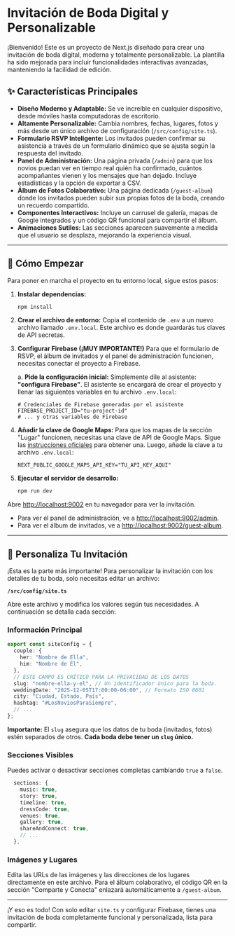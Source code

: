 # Invitación de Boda Digital y Personalizable

¡Bienvenido! Este es un proyecto de Next.js diseñado para crear una invitación de boda digital, moderna y totalmente personalizable. La plantilla ha sido mejorada para incluir funcionalidades interactivas avanzadas, manteniendo la facilidad de edición.

## ✨ Características Principales

- **Diseño Moderno y Adaptable:** Se ve increíble en cualquier dispositivo, desde móviles hasta computadoras de escritorio.
- **Altamente Personalizable:** Cambia nombres, fechas, lugares, fotos y más desde un único archivo de configuración (`/src/config/site.ts`).
- **Formulario RSVP Inteligente:** Los invitados pueden confirmar su asistencia a través de un formulario dinámico que se ajusta según la respuesta del invitado.
- **Panel de Administración:** Una página privada (`/admin`) para que los novios puedan ver en tiempo real quién ha confirmado, cuántos acompañantes vienen y los mensajes que han dejado. Incluye estadísticas y la opción de exportar a CSV.
- **Álbum de Fotos Colaborativo:** Una página dedicada (`/guest-album`) donde los invitados pueden subir sus propias fotos de la boda, creando un recuerdo compartido.
- **Componentes Interactivos:** Incluye un carrusel de galería, mapas de Google integrados y un código QR funcional para compartir el álbum.
- **Animaciones Sutiles:** Las secciones aparecen suavemente a medida que el usuario se desplaza, mejorando la experiencia visual.

---

## 🚀 Cómo Empezar

Para poner en marcha el proyecto en tu entorno local, sigue estos pasos:

1.  **Instalar dependencias:**
    ```bash
    npm install
    ```

2.  **Crear el archivo de entorno:**
    Copia el contenido de `.env` a un nuevo archivo llamado `.env.local`. Este archivo es donde guardarás tus claves de API secretas.

3.  **Configurar Firebase (¡MUY IMPORTANTE!)**
    Para que el formulario de RSVP, el álbum de invitados y el panel de administración funcionen, necesitas conectar el proyecto a Firebase.
    
    a. **Pide la configuración inicial:** Simplemente dile al asistente: **"configura Firebase"**. El asistente se encargará de crear el proyecto y llenar las siguientes variables en tu archivo `.env.local`:
    
    ```
    # Credenciales de Firebase generadas por el asistente
    FIREBASE_PROJECT_ID="tu-project-id"
    # ... y otras variables de Firebase
    ```

4.  **Añadir la clave de Google Maps:**
    Para que los mapas de la sección "Lugar" funcionen, necesitas una clave de API de Google Maps. Sigue las [instrucciones oficiales](https://developers.google.com/maps/documentation/javascript/get-api-key) para obtener una. Luego, añade la clave a tu archivo `.env.local`:
    ```
    NEXT_PUBLIC_GOOGLE_MAPS_API_KEY="TU_API_KEY_AQUI"
    ```

5.  **Ejecutar el servidor de desarrollo:**
    ```bash
    npm run dev
    ```

Abre [http://localhost:9002](http://localhost:9002) en tu navegador para ver la invitación.
-   Para ver el panel de administración, ve a [http://localhost:9002/admin](http://localhost:9002/admin).
-   Para ver el álbum de invitados, ve a [http://localhost:9002/guest-album](http://localhost:9002/guest-album).

---

## 🎨 Personaliza Tu Invitación

¡Esta es la parte más importante! Para personalizar la invitación con los detalles de tu boda, solo necesitas editar un archivo:

**`/src/config/site.ts`**

Abre este archivo y modifica los valores según tus necesidades. A continuación se detalla cada sección:

### Información Principal

```typescript
export const siteConfig = {
  couple: {
    her: "Nombre de Ella",
    him: "Nombre de Él",
  },
  // ESTE CAMPO ES CRÍTICO PARA LA PRIVACIDAD DE LOS DATOS
  slug: "nombre-ella-y-el", // Un identificador único para la boda.
  weddingDate: "2025-12-05T17:00:00-06:00", // Formato ISO 8601
  city: "Ciudad, Estado, País",
  hashtag: "#LosNoviosParaSiempre",
  // ...
};
```
**Importante:** El `slug` asegura que los datos de tu boda (invitados, fotos) estén separados de otros. **Cada boda debe tener un `slug` único.**

### Secciones Visibles

Puedes activar o desactivar secciones completas cambiando `true` a `false`.

```typescript
  sections: {
    music: true,
    story: true,
    timeline: true,
    dressCode: true,
    venues: true,
    gallery: true,
    shareAndConnect: true,
    // ...
  },
```

### Imágenes y Lugares

Edita las URLs de las imágenes y las direcciones de los lugares directamente en este archivo. Para el álbum colaborativo, el código QR en la sección "Comparte y Conecta" enlazará automáticamente a `/guest-album`.

---

¡Y eso es todo! Con solo editar `site.ts` y configurar Firebase, tienes una invitación de boda completamente funcional y personalizada, lista para compartir.
